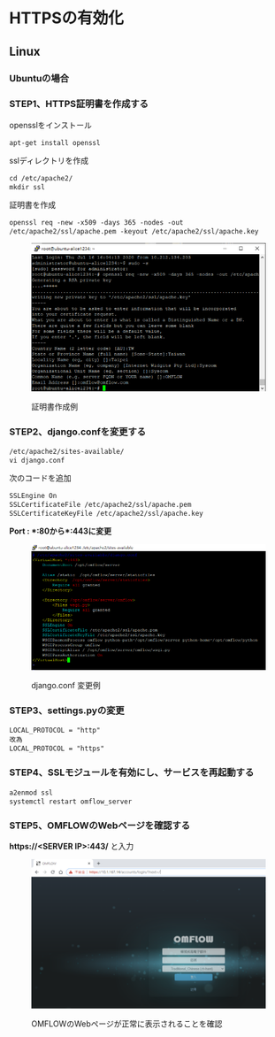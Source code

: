 # HTTPSの有効化

## Linux <a href="#linux" id="linux"></a>

### Ubuntuの場合

### STEP1、HTTPS証明書を作成する

opensslをインストール

```
apt-get install openssl
```

sslディレクトリを作成

```
cd /etc/apache2/
mkdir ssl
```

証明書を作成

```
openssl req -new -x509 -days 365 -nodes -out /etc/apache2/ssl/apache.pem -keyout /etc/apache2/ssl/apache.key​​
```

<figure><img src="../.gitbook/assets/2020-07-17_092419.png" alt=""><figcaption><p>証明書作成例</p></figcaption></figure>

### STEP2、django.confを変更する

```
/etc/apache2/sites-available/
vi django.conf
```

次のコードを追加

```
SSLEngine On
SSLCertificateFile /etc/apache2/ssl/apache.pem
SSLCertificateKeyFile /etc/apache2/ssl/apache.key
```

**Port : \*:80から\*:443に変更**

<figure><img src="../.gitbook/assets/2020-07-17_093528.png" alt=""><figcaption><p>django.conf 変更例</p></figcaption></figure>

### STEP3、settings.pyの変更

```
LOCAL_PROTOCOL = "http"
改為
LOCAL_PROTOCOL = "https"
```

### STEP4、SSLモジュールを有効にし、サービスを再起動する <a href="#di-san-bu-zhou-qi-yong-ssl-mo-zu" id="di-san-bu-zhou-qi-yong-ssl-mo-zu"></a>

```
a2enmod ssl
systemctl restart omflow_server
```

### STEP5、OMFLOWのWebページを確認する <a href="#di-si-bu-zhou-jian-cha-omflow-wang-ye" id="di-si-bu-zhou-jian-cha-omflow-wang-ye"></a>

**https://\<SERVER IP>:443/** と入力

<figure><img src="../.gitbook/assets/2020-07-17_094804.png" alt=""><figcaption><p>OMFLOWのWebページが正常に表示されることを確認</p></figcaption></figure>

